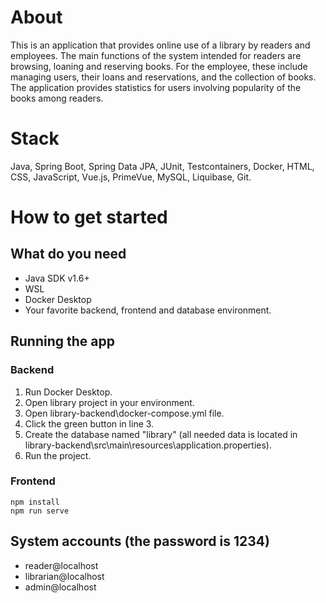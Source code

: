 # About
This is an application that provides online use of a library by readers and employees. The main functions of the system intended for readers are browsing, loaning and reserving books. For the employee, these include managing users, their loans and reservations, and the collection of books. The application provides statistics for users involving popularity of the books among readers.

# Stack
Java, Spring Boot, Spring Data JPA, JUnit, Testcontainers, Docker, HTML, CSS, JavaScript, Vue.js, PrimeVue, MySQL, Liquibase, Git.

# How to get started
## What do you need
- Java SDK v1.6+
- WSL
- Docker Desktop
- Your favorite backend, frontend and database environment.

## Running the app
### Backend
1. Run Docker Desktop.
2. Open library project in your environment.
3. Open library-backend\docker-compose.yml file.
4. Click the green button in line 3.
5. Create the database named "library" (all needed data is located in library-backend\src\main\resources\application.properties).
6. Run the project.

### Frontend
```
npm install
npm run serve
```

## System accounts (the password is 1234)
- reader@localhost
- librarian@localhost
- admin@localhost

